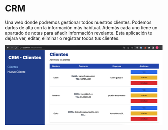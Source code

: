 # CRM

Una web donde podremos gestionar todos nuestros clientes. Podemos darlos de alta con la información más habitual. Además cada uno tiene un apartado de notas para añadir información revelante. Esta aplicación te dejara ver, editar, eliminar o registrar todos tus clientes.

<img
    src="./src/image/web.png"
    width="700px"
/>
